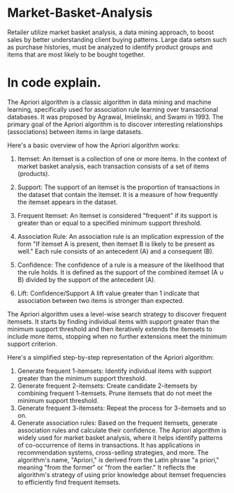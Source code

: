 # Market-Basket-Analysis
Retailer utilize market basket analysis, a data mining approach, to boost sales by better understanding client buying patterns. 
Large data setsm such as purchase histories, must be analyzed to identify product groups and items that are most likely to be bought together.

# In code explain. 
The Apriori algorithm is a classic algorithm in data mining and machine learning, specifically used for association rule learning over transactional databases. It was proposed by Agrawal, Imielinski, and Swami in 1993. The primary goal of the Apriori algorithm is to discover interesting relationships (associations) between items in large datasets.

Here's a basic overview of how the Apriori algorithm works:

1. Itemset: An itemset is a collection of one or more items. In the context of market basket analysis, each transaction consists of a set of items (products).

2. Support: The support of an itemset is the proportion of transactions in the dataset that contain the itemset. It is a measure of how frequently the itemset appears in the dataset.

3. Frequent Itemset: An itemset is considered "frequent" if its support is greater than or equal to a specified minimum support threshold.

4. Association Rule: An association rule is an implication expression of the form "If itemset A is present, then itemset B is likely to be present as well." Each rule consists of an antecedent (A) and a consequent (B).

5. Confidence: The confidence of a rule is a measure of the likelihood that the rule holds. It is defined as the support of the combined itemset (A ∪ B) divided by the support of the antecedent (A).

6. Lift: Confidence/Support A lift value greater than 1 indicate that association between two items is stronger than expected.

The Apriori algorithm uses a level-wise search strategy to discover frequent itemsets. It starts by finding individual items with support greater than the minimum support threshold and then iteratively extends the itemsets to include more items, stopping when no further extensions meet the minimum support criterion.

Here's a simplified step-by-step representation of the Apriori algorithm:

1. Generate frequent 1-itemsets: Identify individual items with support greater than the minimum support threshold.
2. Generate frequent 2-itemsets: Create candidate 2-itemsets by combining frequent 1-itemsets. Prune itemsets that do not meet the minimum support threshold.
3. Generate frequent 3-itemsets: Repeat the process for 3-itemsets and so on.
4. Generate association rules: Based on the frequent itemsets, generate association rules and calculate their confidence.
The Apriori algorithm is widely used for market basket analysis, where it helps identify patterns of co-occurrence of items in transactions. It has applications in recommendation systems, cross-selling strategies, and more. The algorithm's name, "Apriori," is derived from the Latin phrase "a priori," meaning "from the former" or "from the earlier." It reflects the algorithm's strategy of using prior knowledge about itemset frequencies to efficiently find frequent itemsets.
